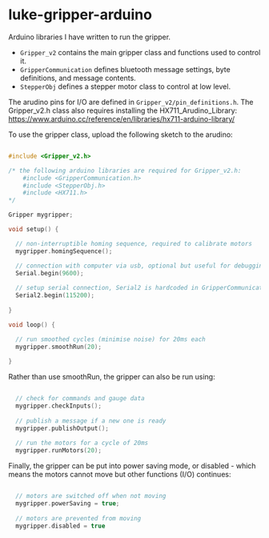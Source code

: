# luke-gripper-arduino

Arduino libraries I have written to run the gripper.
* ```Gripper_v2``` contains the main gripper class and functions used to control it.
* ```GripperCommunication``` defines bluetooth message settings, byte definitions, and message contents.
* ```StepperObj``` defines a stepper motor class to control at low level.

The arudino pins for I/O are defined in ```Gripper_v2/pin_definitions.h```. The Gripper_v2.h class also requires installing the HX711_Arudino_Library: https://www.arduino.cc/reference/en/libraries/hx711-arduino-library/

To use the gripper class, upload the following sketch to the arudino:

```c++

#include <Gripper_v2.h>

/* the following arduino libraries are required for Gripper_v2.h:
    #include <GripperCommunication.h>
    #include <StepperObj.h>
    #include <HX711.h>
*/

Gripper mygripper;

void setup() {

  // non-interruptible homing sequence, required to calibrate motors
  mygripper.homingSequence();

  // connection with computer via usb, optional but useful for debugging
  Serial.begin(9600);
  
  // setup serial connection, Serial2 is hardcoded in GripperCommunication as a global
  Serial2.begin(115200);
  
}

void loop() {

  // run smoothed cycles (minimise noise) for 20ms each
  mygripper.smoothRun(20);
  
}
```
Rather than use smoothRun, the gripper can also be run using:

```c++

  // check for commands and gauge data
  mygripper.checkInputs();
  
  // publish a message if a new one is ready
  mygripper.publishOutput();
  
  // run the motors for a cycle of 20ms
  mygripper.runMotors(20);
```
Finally, the gripper can be put into power saving mode, or disabled - which means the motors cannot move but other functions (I/O) continues:

```c++

  // motors are switched off when not moving
  mygripper.powerSaving = true;
  
  // motors are prevented from moving
  mygripper.disabled = true
```

